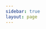 ```yaml
---
sidebar: true
layout: page
---
```



<script setup>import {withBase} from 'vitepress' </script>

<RapiDoc :specs="withBase('/rd-agent-openapi.json')" />
